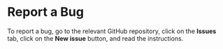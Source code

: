 # Report a Bug

To report a bug, go to the relevant GitHub repository, click on the **Issues** tab, click on the **New issue** button, and read the instructions.
